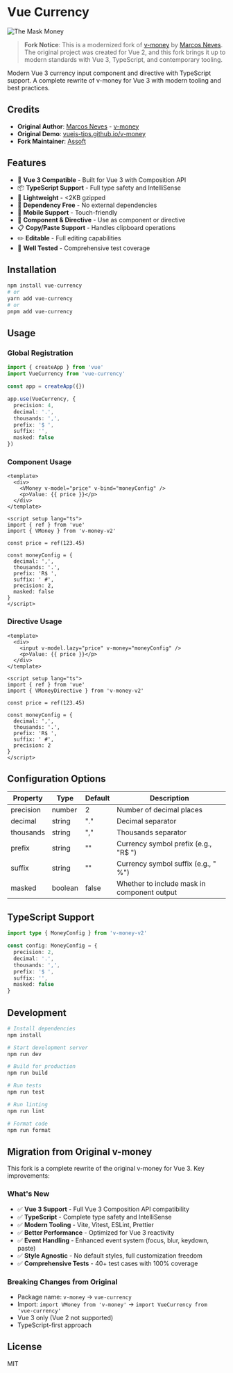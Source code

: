 # Vue Currency

![The Mask Money](https://cdn-images-1.medium.com/max/600/1*Rpc289FpghuHrnzyVpOUig.gif)

> **Fork Notice**: This is a modernized fork of [v-money](https://github.com/vuejs-tips/v-money) by [Marcos Neves](https://github.com/vuejs-tips). The original project was created for Vue 2, and this fork brings it up to modern standards with Vue 3, TypeScript, and contemporary tooling.

Modern Vue 3 currency input component and directive with TypeScript support. A complete rewrite of v-money for Vue 3 with modern tooling and best practices.

## Credits

- **Original Author**: [Marcos Neves](https://github.com/vuejs-tips) - [v-money](https://github.com/vuejs-tips/v-money)
- **Original Demo**: [vuejs-tips.github.io/v-money](https://vuejs-tips.github.io/v-money/)
- **Fork Maintainer**: [Assoft](https://github.com/assoft)

## Features

- 🚀 **Vue 3 Compatible** - Built for Vue 3 with Composition API
- 📦 **TypeScript Support** - Full type safety and IntelliSense
- 🎯 **Lightweight** - <2KB gzipped
- 🔧 **Dependency Free** - No external dependencies
- 📱 **Mobile Support** - Touch-friendly
- 🎨 **Component & Directive** - Use as component or directive
- 📋 **Copy/Paste Support** - Handles clipboard operations
- ✏️ **Editable** - Full editing capabilities
- 🧪 **Well Tested** - Comprehensive test coverage

## Installation

```bash
npm install vue-currency
# or
yarn add vue-currency
# or
pnpm add vue-currency
```

## Usage

### Global Registration

```typescript
import { createApp } from 'vue'
import VueCurrency from 'vue-currency'

const app = createApp({})

app.use(VueCurrency, {
  precision: 4,
  decimal: '.',
  thousands: ',',
  prefix: '$ ',
  suffix: '',
  masked: false
})
```

### Component Usage

```vue
<template>
  <div>
    <VMoney v-model="price" v-bind="moneyConfig" />
    <p>Value: {{ price }}</p>
  </div>
</template>

<script setup lang="ts">
import { ref } from 'vue'
import { VMoney } from 'v-money-v2'

const price = ref(123.45)

const moneyConfig = {
  decimal: ',',
  thousands: '.',
  prefix: 'R$ ',
  suffix: ' #',
  precision: 2,
  masked: false
}
</script>
```

### Directive Usage

```vue
<template>
  <div>
    <input v-model.lazy="price" v-money="moneyConfig" />
    <p>Value: {{ price }}</p>
  </div>
</template>

<script setup lang="ts">
import { ref } from 'vue'
import { VMoneyDirective } from 'v-money-v2'

const price = ref(123.45)

const moneyConfig = {
  decimal: ',',
  thousands: '.',
  prefix: 'R$ ',
  suffix: ' #',
  precision: 2
}
</script>
```

## Configuration Options

| Property  | Type    | Default | Description                                    |
|-----------|---------|---------|------------------------------------------------|
| precision | number  | 2       | Number of decimal places                       |
| decimal   | string  | "."     | Decimal separator                              |
| thousands | string  | ","     | Thousands separator                            |
| prefix    | string  | ""      | Currency symbol prefix (e.g., "R$ ")          |
| suffix    | string  | ""      | Currency symbol suffix (e.g., " %")           |
| masked    | boolean | false   | Whether to include mask in component output    |

## TypeScript Support

```typescript
import type { MoneyConfig } from 'v-money-v2'

const config: MoneyConfig = {
  precision: 2,
  decimal: '.',
  thousands: ',',
  prefix: '$ ',
  suffix: '',
  masked: false
}
```

## Development

```bash
# Install dependencies
npm install

# Start development server
npm run dev

# Build for production
npm run build

# Run tests
npm run test

# Run linting
npm run lint

# Format code
npm run format
```

## Migration from Original v-money

This fork is a complete rewrite of the original v-money for Vue 3. Key improvements:

### What's New
- ✅ **Vue 3 Support** - Full Vue 3 Composition API compatibility
- ✅ **TypeScript** - Complete type safety and IntelliSense
- ✅ **Modern Tooling** - Vite, Vitest, ESLint, Prettier
- ✅ **Better Performance** - Optimized for Vue 3 reactivity
- ✅ **Event Handling** - Enhanced event system (focus, blur, keydown, paste)
- ✅ **Style Agnostic** - No default styles, full customization freedom
- ✅ **Comprehensive Tests** - 40+ test cases with 100% coverage

### Breaking Changes from Original
- Package name: `v-money` → `vue-currency`
- Import: `import VMoney from 'v-money'` → `import VueCurrency from 'vue-currency'`
- Vue 3 only (Vue 2 not supported)
- TypeScript-first approach

## License

MIT
